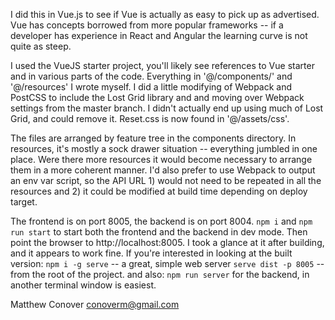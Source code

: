 I did this in Vue.js to see if Vue is actually as easy to pick up as advertised. Vue has concepts borrowed from more popular frameworks -- if a developer has experience in React and Angular the learning curve is not quite as steep.

I used the VueJS starter project, you'll likely see references to Vue starter and in various parts of the code. Everything in '@/components/' and '@/resources' I wrote myself. I did a little modifying of Webpack and PostCSS to include the Lost Grid library and and moving over Webpack settings from the master branch. I didn't actually end up using much of Lost Grid, and could remove it. Reset.css is now found in '@/assets/css'.

The files are arranged by feature tree in the components directory. In resources, it's mostly a sock drawer situation -- everything jumbled in one place. Were there more resources it would become necessary to arrange them in a more coherent manner. I'd also prefer to use Webpack to output an env var script, so the API URL 1) would not need to be repeated in all the resources and 2) it could be modified at build time depending on deploy target.

The frontend is on port 8005, the backend is on port 8004. `npm i` and `npm run start` to start both the frontend and the backend in dev mode. Then point the browser to http://localhost:8005. I took a glance at it after building, and it appears to work fine. If you're interested in looking at the built version:
`npm i -g serve` -- a great, simple web server
`serve dist -p 8005` -- from the root of the project.
and also: `npm run server` for the backend, in another terminal window is easiest.

Matthew Conover
conoverm@gmail.com

